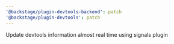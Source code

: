 ```yaml
---
'@backstage/plugin-devtools-backend': patch
'@backstage/plugin-devtools': patch
---
```


Update devtools information almost real time using signals plugin
